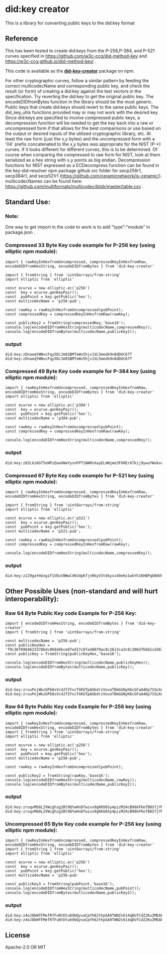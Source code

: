 # did:key creator
This is a library for converting public keys to the did:key format

## Reference
This has been tested to create did:keys from the P-256,P-384, and P-521 curves specified in https://github.com/w3c-ccg/did-method-key
and https://w3c-ccg.github.io/did-method-key/ .

This code is available as the [**did-key-creator**](https://www.npmjs.com/package/did-key-creator) package on npm.

For other cryptographic curves, follow a similar pattern by feeding the correct multicodecName and corresponding public key, and check the result (or form) of creating a did:key against the test vectors in the specification. Try reverting the did:key to get the original public key. The encodeDIDfromBytes function in the library should be the most generic. Public keys that create did:keys should revert to the same public keys. The did_key_utils functions provided may or may not work with the desired key. Since did:keys are specified to involve compressed public keys, a decompression function will be needed to get the key back into a raw or uncompressed form if that allows for the best comparisons or use based on the output or desired inputs of the utilized cryptographic library, etc. At least the raw form (just the x,y bytes) and the uncompressed form with a '04' prefix concatenated to the x,y bytes was appropriate for the NIST (P-*) curves. If it looks different for different curves, this is to be determined. Of course when comparing the compressed to raw form for NIST, look at them serialized as a hex string with x,y points as big endian. Decompression functions for NIST expressed as a ECDecompress function can be found in the key-did-resolver npm package github src folder for secp256r1, secp384r1, and secp521r1 (https://github.com/ceramicnetwork/js-ceramic/). multicodecNames can be found here: https://github.com/multiformats/multicodec/blob/master/table.csv .

## Standard Use: 

### Note:
One way to get import in the code to work is to add "type":"module" in package.json .

### Compressed 33 Byte Key code example for P-256 key (using elliptic npm module):
```
import { rawKeyInHexfromUncompressed, compressedKeyInHexfromRaw, encodeDIDfromHexString, encodeDIDfromBytes } from 'did-key-creator'

import { fromString } from 'uint8arrays/from-string'
import elliptic from 'elliptic'

const ecurve = new elliptic.ec('p256')
const  key = ecurve.genKeyPair();
const  pubPoint = key.getPublic('hex');
const multicodecName = 'p256-pub';

const rawKey = rawKeyInHexfromUncompressed(pubPoint);
const compressedKey = compressedKeyInHexfromRaw(rawKey);

const publicKey2 = fromString(compressedKey,'base16');
console.log(encodeDIDfromHexString(multicodecName,compressedKey));
console.log(encodeDIDfromBytes(multicodecName,publicKey2));
```

### output
```
did:key:zDnaeqYWNxcFqy5DcJm91BMTeWv5hjs1VL5medk9n8dDUC67T
did:key:zDnaeqYWNxcFqy5DcJm91BMTeWv5hjs1VL5medk9n8dDUC67T
```

### Compressed 49 Byte Key code example for P-384 key (using elliptic npm module):
```
import { rawKeyInHexfromUncompressed, compressedKeyInHexfromRaw, encodeDIDfromHexString, encodeDIDfromBytes } from 'did-key-creator'
import elliptic from 'elliptic'

const ecurve = new elliptic.ec('p384')
const  key = ecurve.genKeyPair();
const  pubPoint = key.getPublic('hex');
const multicodecName = 'p384-pub';

const rawKey = rawKeyInHexfromUncompressed(pubPoint);
const compressedKey = compressedKeyInHexfromRaw(rawKey);

console.log(encodeDIDfromHexString(multicodecName,compressedKey));
```

### output
```
did:key:z82Lkz6GT5oNPzQowVWaYysnFPT1NAMsXayELmNjme3FhRErkTkij9ywuYWukxcLfNdW6Cw
```

### Compressed 67 Byte Key code example for P-521 key (using elliptic npm module):
```
import { rawKeyInHexfromUncompressed, compressedKeyInHexfromRaw, encodeDIDfromHexString, encodeDIDfromBytes } from 'did-key-creator'

import { fromString } from 'uint8arrays/from-string'
import elliptic from 'elliptic'

const ecurve = new elliptic.ec('p521')
const  key = ecurve.genKeyPair();
const  pubPoint = key.getPublic('hex');
const multicodecName = 'p521-pub';

const rawKey = rawKeyInHexfromUncompressed(pubPoint);
const compressedKey = compressedKeyInHexfromRaw(rawKey);

console.log(encodeDIDfromHexString(multicodecName,compressedKey));
```

### output
```
did:key:z2J9gaYmUxgiF1VDutBWwC4KVdpKfjnRkyV3t4kysx49eHz1wkYh1KHBPqbNdVH5GTgY2KLXtJPYTwFDkhQxuTWxK3K5HSKu
```

## Other Possible Uses (non-standard and will hurt interoperability):

### Raw 64 Byte Public Key code Example for P-256 Key:

```
import { encodeDIDfromHexString, encodeDIDfromBytes } from 'did-key-creator'
import { fromString } from 'uint8arrays/from-string'

const multicodecName = 'p256-pub';
const publicKeyHex = 'f9c36f8964623378bdc068d4bce07ed17c8fa486f9ac0c2613ca3c8c306d7bb61cd36717b8ac5e4fea8ad23dc8d0783c2318ee4ad7a80db6e0026ad0b072a24f';
const publicKey = fromString(publicKeyHex,'base16');

console.log(encodeDIDfromHexString(multicodecName,publicKeyHex));
console.log(encodeDIDfromBytes(multicodecName,publicKey));

```

### output
```
did:key:zruuPojWkzGPb8sVc42f2YxcTXKUTpAUbdrzVovaTBmGGNyK6cGFaA4Kp7SSLKecrxYz8Sc9d77Rss7rayYt1oFCaNJ
did:key:zruuPojWkzGPb8sVc42f2YxcTXKUTpAUbdrzVovaTBmGGNyK6cGFaA4Kp7SSLKecrxYz8Sc9d77Rss7rayYt1oFCaNJ
```

### Raw 64 Byte Public Key code Example  for P-256 key (using elliptic npm module):
```
import { rawKeyInHexfromUncompressed, compressedKeyInHexfromRaw, encodeDIDfromHexString, encodeDIDfromBytes } from 'did-key-creator'
import { fromString } from 'uint8arrays/from-string'
import elliptic from 'elliptic'

const ecurve = new elliptic.ec('p256')
const  key = ecurve.genKeyPair();
const  pubPoint = key.getPublic('hex');
const multicodecName = 'p256-pub';

const rawKey = rawKeyInHexfromUncompressed(pubPoint);

const publicKey2 = fromString(rawKey,'base16');
console.log(encodeDIDfromHexString(multicodecName,rawKey));
console.log(encodeDIDfromBytes(multicodecName,publicKey2));
```

### output
```
did:key:zruqvMb8L2VWcghzg2Bt9QYwHnDfwixx9gKKU6Sy4pizM24cB98kFKefB8S7jYNvzyUFT5aRF1q7zEuMwR2RdszUDDc
did:key:zruqvMb8L2VWcghzg2Bt9QYwHnDfwixx9gKKU6Sy4pizM24cB98kFKefB8S7jYNvzyUFT5aRF1q7zEuMwR2RdszUDDc
```

### Uncompressed 65 Byte Key code example for P-256 key (using elliptic npm module):
```
import { rawKeyInHexfromUncompressed, compressedKeyInHexfromRaw, encodeDIDfromHexString, encodeDIDfromBytes } from 'did-key-creator'
import { fromString } from 'uint8arrays/from-string'
import elliptic from 'elliptic'

const ecurve = new elliptic.ec('p256')
const  key = ecurve.genKeyPair();
const  pubPoint = key.getPublic('hex');
const multicodecName = 'p256-pub'

const publicKey3 = fromString(pubPoint,'base16');
console.log(encodeDIDfromHexString(multicodecName,pubPoint));
console.log(encodeDIDfromBytes(multicodecName,publicKey3));

```

### output
```
did:key:z4oJ8bWfFMefRfFuNtDtu69bQyvaCpYh62thpGA9TWNZs614qDUfCdZ2KuZMEAFKXGACSo3Ws9FLZwscDGtLwThKFev44
did:key:z4oJ8bWfFMefRfFuNtDtu69bQyvaCpYh62thpGA9TWNZs614qDUfCdZ2KuZMEAFKXGACSo3Ws9FLZwscDGtLwThKFev44
```

## License

Apache-2.0 OR MIT
